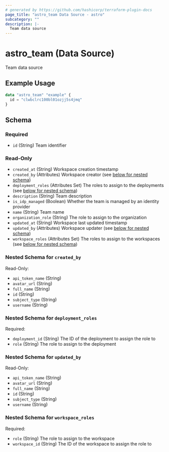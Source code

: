 ```yaml
---
# generated by https://github.com/hashicorp/terraform-plugin-docs
page_title: "astro_team Data Source - astro"
subcategory: ""
description: |-
  Team data source
---
```


# astro_team (Data Source)

Team data source

## Example Usage

```terraform
data "astro_team" "example" {
  id = "clwbclrc100bl01ozjj5s4jmq"
}
```

<!-- schema generated by tfplugindocs -->
## Schema

### Required

- `id` (String) Team identifier

### Read-Only

- `created_at` (String) Workspace creation timestamp
- `created_by` (Attributes) Workspace creator (see [below for nested schema](#nestedatt--created_by))
- `deployment_roles` (Attributes Set) The roles to assign to the deployments (see [below for nested schema](#nestedatt--deployment_roles))
- `description` (String) Team description
- `is_idp_managed` (Boolean) Whether the team is managed by an identity provider
- `name` (String) Team name
- `organization_role` (String) The role to assign to the organization
- `updated_at` (String) Workspace last updated timestamp
- `updated_by` (Attributes) Workspace updater (see [below for nested schema](#nestedatt--updated_by))
- `workspace_roles` (Attributes Set) The roles to assign to the workspaces (see [below for nested schema](#nestedatt--workspace_roles))

<a id="nestedatt--created_by"></a>
### Nested Schema for `created_by`

Read-Only:

- `api_token_name` (String)
- `avatar_url` (String)
- `full_name` (String)
- `id` (String)
- `subject_type` (String)
- `username` (String)


<a id="nestedatt--deployment_roles"></a>
### Nested Schema for `deployment_roles`

Required:

- `deployment_id` (String) The ID of the deployment to assign the role to
- `role` (String) The role to assign to the deployment


<a id="nestedatt--updated_by"></a>
### Nested Schema for `updated_by`

Read-Only:

- `api_token_name` (String)
- `avatar_url` (String)
- `full_name` (String)
- `id` (String)
- `subject_type` (String)
- `username` (String)


<a id="nestedatt--workspace_roles"></a>
### Nested Schema for `workspace_roles`

Required:

- `role` (String) The role to assign to the workspace
- `workspace_id` (String) The ID of the workspace to assign the role to
